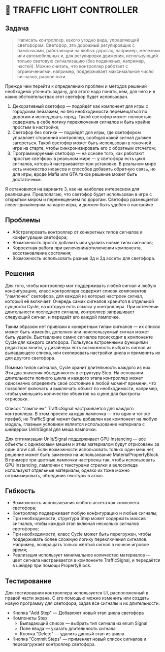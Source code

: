 # 🚦 TRAFFIC LIGHT  CONTROLLER

## Задача

> Написать контроллер, какого угодно вида, управляющий светофором. Светофор, это дорожный регулировщик с лампочками, работающий на любых дорогах, например, железных или автомобильных и, для регулировки движения, использующий только световую сигнализацию (без подвижных, например, частей). Можно считать, что контроллер работает с ограничениями: например, поддерживает максимальное число сигналов, равное пяти.

Прежде чем перейти к определению проблем и методов решений необходимо уточнить задачу, для этого надо понять, кем, для чего и в каких обстоятельствах этот светофор будет использован.

1. Декоративный светофор — подойдёт как компонент для игры с городским пейзажем, но без необходимости перемещаться по дорогам и исследовать город. Такой светофор может полностью содержать в себе логику переключения сигналов и быть крайне простым в настройке;
2. Светофор без логики — подойдёт для игры, где светофором управляет сторонний контроллер, сообщая какой сигнал должен загореться. Такой светофор может быть использован в гоночной игре на старте, чтобы синхронизировать его с обратным отсчётом;
3. Программируемый светофор — на основе того, как работают простые светфоры в реальном мире — у светофора есть цикл сигналов, который настраивается при установке. В реальном мире есть множество нюансов и способов добавить обратную связь, но для игры, вроде Mafia или GTA такое решение может быть достаточным.

Я остановился на варианте 3, как на наиболее интересном для реализации. Предполагаю, что светофор будет использован в игре с открытым миром и перемещением по дорогам. Светофор размещается левел-дизайнером на карте игры, и должен быть удобен в настройке

## Проблемы

- Абстрагировать контроллер от конкретных типов сигналов и конфигурации светофора;
- Возможность просто добавить или удалить новые типы сигналов;
- Корректная работа при включении/отключении компонента, восстановление состояния;
- Возможность использовать разные 3д и 2д ассеты для светофора.

## Решения

Для того, чтобы контроллер мог поддерживать любой сигнал и любую конфигурацию, класс контроллера содержит список компонентов "лампочек" светофора, для каждой из которых настроен сигнал, который её включает. Очередь самих сигналов хранится в отдельной сущности Cycle, на которую есть ссылка у контроллера. При истечении длительности последнего сигнала, контроллер запрашивает следующий сигнал, и передаёт его каждой лампочке.

Таким образом нет привязки к конкретным типам сигналов — их список может быть изменён, дополнен или неиспользуемый сигнал может быть удалён. Выставление самих сигналов происходит в компоненте Cycle для каждого светофора. Пользуясь встроенными функциями редактора юнити, у дизайнера есть возможность выбрать сигнал из выпадающего списка, или скопировать настройки цикла и применить их для другого светофора.

Помимо типов сигналов, Cycle хранит длительность каждого из них. Эти два значения объединяются в структуру Step. На основании длительности полного цикла и каждого этапа контроллер может однозначно определить своё состояние в любой момент времени, что позволяет включать и выключать объект по необходимости, например, чтобы уменьшить количество объектов на сцене для быстроты отрисовки. 

Список "лампочек" TrafficSignal настраивается для каждого контроллера. В этом проекте каждая лампочка — это один и тот же префаб, но TrafficSignal может быть добавлен как компонент на любую модель, главным условием является использование материала с шейдером Unlit/Signal для меша лампочки.

Для оптимизации Unlit/Signal поддерживает GPU Instancing — все объекты с одинаковым мешем и этим материалом будут отрисованы за один draw call. Если возможности использовать только один меш нет, решение может быть заменено на использование MaterialPropertyBlock. В примере три цветные лампочки настроены так, чтобы использовать GPU Instancing, лампочки с текстурами стрелки и велосипеда используют отдельные материалы, однако их тоже можно оптимизировать, объединив текстуры в атлас.

## Гибкость

- Возможность использования любого ассета как компонета светофора;
- Контроллер поддерживает любую конфигурацию и любые сигналы;
- При необходимости, структура Step может содержать массив сигналов, чтобы каждый этап включал несколько сигналов светофоров;
- При необходимости, класс Cycle может быть перегружен, чтобы поддерживать более сложную логику переключения сигналов. Например, возвращать только жёлтый сигнал в ночное игровое время;
- Реализация использует минимальное количество материалов — цвет сигнала настраивается в компоненте TrafficSignal, и передаётся в шейдер при помощи PropertyBlock. 

## Тестирование

Для тестирования контроллера используется UI, расположенный в правой части экрана. С его помощью можно изменить или создать новую программу для светофора, задав все сигналы и их длительности:

- Кнопка "Add Step" — Добавляет новый этап цикла светофора
- Компонеты Step
  - Выпадающий список — выбрать тип сигнала из enum Signal
  - Поле ввода  — указать длительность сигнала
  - Кнопка "Delete" — удалить данный этап из цикла
- Кнопка "Commit Steps" — применяет новый список сигналов и перезагружает контроллер светофора.
